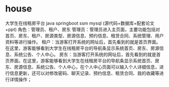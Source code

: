 # house
大学生在线租房平台 java springboot ssm mysql (源代码+数据库+配套论文+ppt) 角色：管理员、租户、房东  管理员：管理员进入主页面，主要功能包括对首页、房东、租户、房源类型、房源信息、预约信息、租赁合同、系统管理、用户资料等进行操作。  租户：当游客打开系统的网址后，首先看到的就是首页界面。在这里，游客能够看到大学生在线租房平台的导航条显示系统首页、房东、房源信息、系统公告、个人中心。  房东：当游客打开系统的网址后，首先看到的就是首页界面。在这里，游客能够看到大学生在线租房平台的导航条显示系统首页、房东、房源信息、系统公告、个人中心，在个人中心页面可以输入个人详细信息，进行信息更新，还可以对修改密码、聊天记录、预约信息、租赁合同、我的收藏等进行详情操作；
